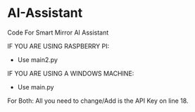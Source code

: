 # AI-Assistant
Code For Smart Mirror AI Assistant

IF YOU ARE USING RASPBERRY PI:
- Use main2.py

IF YOU ARE USING A WINDOWS MACHINE:
- Use main.py

For Both:
All you need to change/Add is the API Key on line 18.
